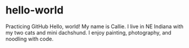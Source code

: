 # hello-world
Practicing GitHub
Hello, world! My name is Callie.  I live in NE Indiana with my two cats and mini dachshund.  I enjoy painting, photography, and noodling with code.
